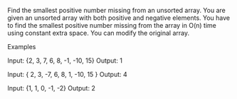 Find the smallest positive number missing from an unsorted array. You are given an unsorted array with both positive and negative elements. You have to find the smallest positive number missing from the array in O(n) time using constant extra space. You can modify the original array.

Examples

 Input:  {2, 3, 7, 6, 8, -1, -10, 15}
 Output: 1

 Input:  { 2, 3, -7, 6, 8, 1, -10, 15 }
 Output: 4

 Input: {1, 1, 0, -1, -2}
 Output: 2 
